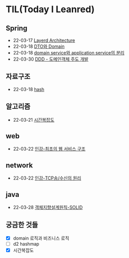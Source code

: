 # TIL(Today I Leanred)

## Spring
+ 22-03-17 [Layerd Architecture](https://hunnycombo.github.io/spring/spring-architecture/)
+ 22-03-18 [DTO와 Domain](https://hunnycombo.github.io/spring/spring-domain_DTO/)
+ 22-03-18 [domain service와 application service의 분리](https://hunnycombo.github.io/spring/spring-domain_service/)
+ 22-03-30 [DDD - 도메인객체 주도 개발](https://hunnycombo.github.io/architecture/spring-DDD/)

## 자료구조
+ 22-03-18 [hash](https://hunnycombo.github.io/data_structure/data_structure-hash/)

## 알고리즘
+ 22-03-21 [시간복잡도](https://hunnycombo.github.io/algorithm/algorithm-time_complexity/)

## web
+ 22-03-22 [인강-최초의 웹 서비스 구조](https://hunnycombo.github.io/web/online_study-web_service/)

## network
+ 22-03-22 [인강-TCP송/수신의 원리](https://hunnycombo.github.io/network/online_study-tcp/)

## java
+ 22-03-28 [객체지향설계원칙-SOLID](https://hunnycombo.github.io/java/java-solid/)

## 궁금한 것들
- [x] domain 로직과 비즈니스 로직
- [ ] d2 hashmap
- [x] 시간복잡도
